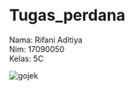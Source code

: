 # Tugas_perdana
 
Nama: Rifani Aditiya<br>
Nim: 17090050<br>
Kelas: 5C

![gojek](https://user-images.githubusercontent.com/48306021/65385869-f6927080-dd5d-11e9-89ce-d023eb9ee92c.png)
